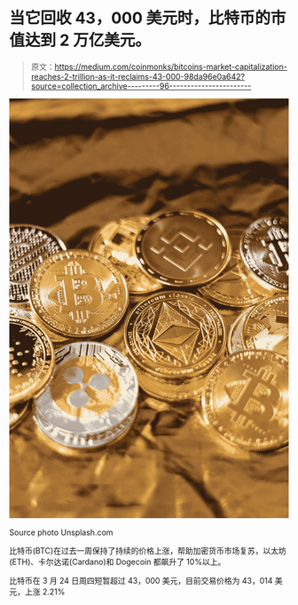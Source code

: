 # 当它回收 43，000 美元时，比特币的市值达到 2 万亿美元。

> 原文：<https://medium.com/coinmonks/bitcoins-market-capitalization-reaches-2-trillion-as-it-reclaims-43-000-98da96e0a642?source=collection_archive---------96----------------------->

![](img/ef4e2c108361c0f0a03d32a15e7de6da.png)

Source photo Unsplash.com

比特币(BTC)在过去一周保持了持续的价格上涨，帮助加密货币市场复苏，以太坊(ETH)、卡尔达诺(Cardano)和 Dogecoin 都飙升了 10%以上。

比特币在 3 月 24 日周四短暂超过 43，000 美元，目前交易价格为 43，014 美元，上涨 2.21%